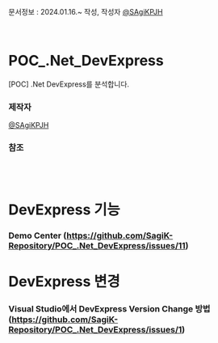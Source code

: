 문서정보 : 2024.01.16.~ 작성, 작성자 [@SAgiKPJH](https://github.com/SAgiKPJH)

<br>

# POC_.Net_DevExpress
[POC] .Net DevExpress를 분석합니다.


### 제작자
[@SAgiKPJH](https://github.com/SAgiKPJH)

### 참조

<br><br>

# DevExpress 기능
### Demo Center (https://github.com/SagiK-Repository/POC_.Net_DevExpress/issues/11)

# DevExpress 변경
### Visual Studio에서 DevExpress Version Change 방법 (https://github.com/SagiK-Repository/POC_.Net_DevExpress/issues/1)
